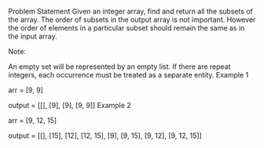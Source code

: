 Problem Statement
Given an integer array, find and return all the subsets of the array. The order of subsets in the output array is not important. However the order of elements in a particular subset should remain the same as in the input array.

Note:

An empty set will be represented by an empty list.
If there are repeat integers, each occurrence must be treated as a separate entity.
Example 1

arr = [9, 9]

output = [[],
          [9],
          [9],
          [9, 9]]
Example 2

arr = [9, 12, 15]

output =  [[],
           [15],
           [12],
           [12, 15],
           [9],
           [9, 15],
           [9, 12],
           [9, 12, 15]]
